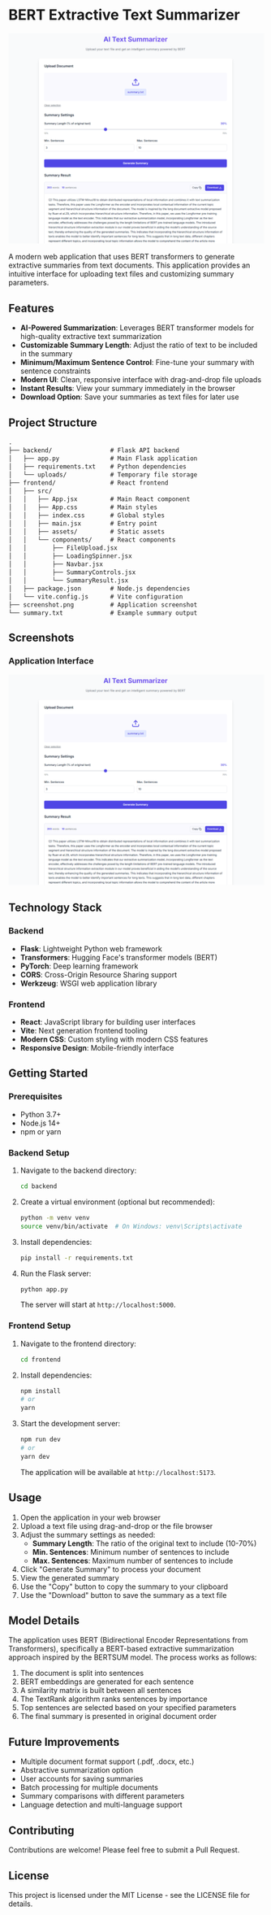 # BERT Extractive Text Summarizer

![Project Banner](screenshot.png)

A modern web application that uses BERT transformers to generate extractive summaries from text documents. This application provides an intuitive interface for uploading text files and customizing summary parameters.

## Features

- **AI-Powered Summarization**: Leverages BERT transformer models for high-quality extractive text summarization
- **Customizable Summary Length**: Adjust the ratio of text to be included in the summary
- **Minimum/Maximum Sentence Control**: Fine-tune your summary with sentence constraints
- **Modern UI**: Clean, responsive interface with drag-and-drop file uploads
- **Instant Results**: View your summary immediately in the browser
- **Download Option**: Save your summaries as text files for later use

## Project Structure

```
.
├── backend/                # Flask API backend
│   ├── app.py              # Main Flask application
│   ├── requirements.txt    # Python dependencies
│   └── uploads/            # Temporary file storage
├── frontend/               # React frontend
│   ├── src/
│   │   ├── App.jsx         # Main React component
│   │   ├── App.css         # Main styles
│   │   ├── index.css       # Global styles
│   │   ├── main.jsx        # Entry point
│   │   ├── assets/         # Static assets
│   │   └── components/     # React components
│   │       ├── FileUpload.jsx
│   │       ├── LoadingSpinner.jsx
│   │       ├── Navbar.jsx
│   │       ├── SummaryControls.jsx
│   │       └── SummaryResult.jsx
│   ├── package.json        # Node.js dependencies
│   └── vite.config.js      # Vite configuration
├── screenshot.png          # Application screenshot
└── summary.txt             # Example summary output
```

## Screenshots

### Application Interface
![Application Interface](screenshot.png)

## Technology Stack

### Backend
- **Flask**: Lightweight Python web framework
- **Transformers**: Hugging Face's transformer models (BERT)
- **PyTorch**: Deep learning framework
- **CORS**: Cross-Origin Resource Sharing support
- **Werkzeug**: WSGI web application library

### Frontend
- **React**: JavaScript library for building user interfaces
- **Vite**: Next generation frontend tooling
- **Modern CSS**: Custom styling with modern CSS features
- **Responsive Design**: Mobile-friendly interface

## Getting Started

### Prerequisites
- Python 3.7+
- Node.js 14+
- npm or yarn

### Backend Setup

1. Navigate to the backend directory:
   ```bash
   cd backend
   ```

2. Create a virtual environment (optional but recommended):
   ```bash
   python -m venv venv
   source venv/bin/activate  # On Windows: venv\Scripts\activate
   ```

3. Install dependencies:
   ```bash
   pip install -r requirements.txt
   ```

4. Run the Flask server:
   ```bash
   python app.py
   ```
   The server will start at `http://localhost:5000`.

### Frontend Setup

1. Navigate to the frontend directory:
   ```bash
   cd frontend
   ```

2. Install dependencies:
   ```bash
   npm install
   # or
   yarn
   ```

3. Start the development server:
   ```bash
   npm run dev
   # or
   yarn dev
   ```
   The application will be available at `http://localhost:5173`.

## Usage

1. Open the application in your web browser
2. Upload a text file using drag-and-drop or the file browser
3. Adjust the summary settings as needed:
   - **Summary Length**: The ratio of the original text to include (10-70%)
   - **Min. Sentences**: Minimum number of sentences to include
   - **Max. Sentences**: Maximum number of sentences to include
4. Click "Generate Summary" to process your document
5. View the generated summary
6. Use the "Copy" button to copy the summary to your clipboard
7. Use the "Download" button to save the summary as a text file

## Model Details

The application uses BERT (Bidirectional Encoder Representations from Transformers), specifically a BERT-based extractive summarization approach inspired by the BERTSUM model. The process works as follows:

1. The document is split into sentences
2. BERT embeddings are generated for each sentence
3. A similarity matrix is built between all sentences
4. The TextRank algorithm ranks sentences by importance
5. Top sentences are selected based on your specified parameters
6. The final summary is presented in original document order

## Future Improvements

- Multiple document format support (.pdf, .docx, etc.)
- Abstractive summarization option
- User accounts for saving summaries
- Batch processing for multiple documents
- Summary comparisons with different parameters
- Language detection and multi-language support

## Contributing

Contributions are welcome! Please feel free to submit a Pull Request.

## License

This project is licensed under the MIT License - see the LICENSE file for details.
